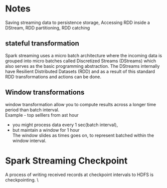 # Notes
Saving streaming data to persistence storage, Accessing RDD inside a DStream, RDD partitioning, RDD catching

## stateful transformation
Spark streaming uses a micro batch architecture where the incoming data is grouped into micro batches 
called Discretized Streams (DStreams) which also serves as the basic programming abstraction. 
The DStreams internally have Resilient Distributed Datasets (RDD) and as a result of this standard 
RDD transformations and actions can be done.


## Window transformations 
window transformation allow you to compute results across a longer time period than batch interval. \
Example - top selllers from ast hour
- you might process data every 1 sec(batch interval),
- but maintain a window for 1 hour \
The window slides as times goes on, to represent batched within the window interval.

# Spark Streaming Checkpoint
A process of writing received records at checkpoint intervals to HDFS is checkpointing. \
